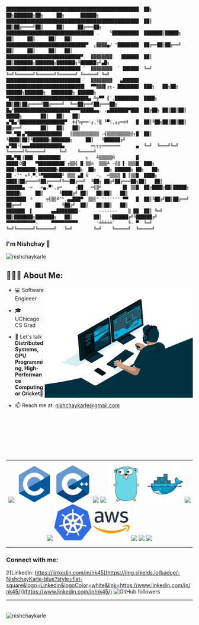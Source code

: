 ```
██████████████████████████████████████████████████  ██╗  ██╗███████╗██╗     ██╗      ██████╗
██████████████████████████████████████████████████  ██║  ██║██╔════╝██║     ██║     ██╔═══██╗
█████████████████████████████████`.    ╙██████████  ███████║█████╗  ██║     ██║     ██║   ██║
██████████████████████████████▀  ¿▓▓▓▓▄/ "████████  ██╔══██║██╔══╝  ██║     ██║     ██║   ██║
████████████████████████████▀.  ▓▓▓▓▓▓▓▓   ▐██████  ██║  ██║███████╗███████╗███████╗╚██████╔╝▄█╗
████████████████████████████ `  ▓▓▓▓▓▓▓▓  ` ██████  ╚═╝  ╚═╝╚══════╝╚══════╝╚══════╝ ╚═════╝ ╚═╝
████████████████████████████ `  ▓▓▓▓▓▓▓▓   ▄██████
█████████████████████████████▌  ▀▀▓▓▓▌╓╖. ████████  ███╗   ██╗██╗ ██████╗███████╗  ████████╗ ██████╗
▀██████████████████████████████▄ ╩╦▀▀ ╣`,█████████  ████╗  ██║██║██╔════╝██╔════╝  ╚══██╔══╝██╔═══██╗
█▄╙█████████████████████▀▀▀▀█████▄▄. ,▄███████▀███  ██╔██╗ ██║██║██║     █████╗       ██║   ██║   ██║
▄▀█▄╙█████████████████▀  ╪╢%╦══~╓,└▒ ╙▀|,╓╓═╤H   █  ██║╚██╗██║██║██║     ██╔══╝       ██║   ██║   ██║
▀▀-▀█▌▄▀█████████████   ║▒▒▒▒▒▒▒▒▒▒ -╣▒▒▒▒▒▒▒▒▒╢╕█  ██║ ╚████║██║╚██████╗███████╗     ██║   ╚██████╔╝
▄▀██└║▄▄▄████████████▄          ═╕╕╕═══════      ▄  ╚═╝  ╚═══╝╚═╝ ╚═════╝╚══════╝     ╚═╝    ╚═════╝
██▄▀█▌║███  ████████▌         ╕   ╩▒▒▒▒▒Ñ        █
████▌Ö▓▌   ▀██████████`╔▒▒╣ █ ▒▒m  ▒▒▒╩ -╣▒ ▌ ▒▒▒█  ███╗   ███╗███████╗███████╗████████╗  ██╗   ██╗ ██████╗ ██╗   ██╗
██ -"" ∞╙,▀.╙▀███████╜ ▒▒▒ ▄█ Ñ   -.  ═▒▒▒▒ █ ║▒▒█  ████╗ ████║██╔════╝██╔════╝╚══██╔══╝  ╚██╗ ██╔╝██╔═══██╗██║   ██║
██████▄ -«   ∞▄.▀",╓═     ╒██   ═╣▒╛        █▌ ▒▒█  ██╔████╔██║█████╗  █████╗     ██║      ╚████╔╝ ██║   ██║██║   ██║
███████▌ º     ╤╣▒╣╩^",▄▄███▀  ▒▒╣" ''''''' ▀▀   █  ██║╚██╔╝██║██╔══╝  ██╔══╝     ██║       ╚██╔╝  ██║   ██║██║   ██║
███████  ▌       ▄▄████████─       -------    ▒ ██  ██║ ╚═╝ ██║███████╗███████╗   ██║        ██║   ╚██████╔╝╚██████╔╝
▀▀▀▀▀▀▀▀▀▀▀-     ▀▀▀▀▀▀▀▀▀▀       '╧╧╧╧╧`     ╚- ▀  ╚═╝     ╚═╝╚══════╝╚══════╝   ╚═╝        ╚═╝    ╚═════╝  ╚═════╝
```
### I'm Nishchay 👋

<p align="left"> <img src="https://komarev.com/ghpvc/?username=nishchaykarle&label=Profile%20views&color=0e75b6&style=flat" alt="nishchaykarle" /> </p>


<div>
<h2 align="left">👨🏻‍💻 About Me:</h2>
<img align="right" alt="Coding" width="400" src="./Code.gif">

- 💻 Software Engineer
- 🎓 UChicago CS Grad
- 💬 Let's talk **Distributed Systems, GPU Programming, High-Performance Computing or Cricket🏏**
  
- 📫 Reach me at: nishchaykarle@gmail.com
</br> </br> </br> </br> </br> </br> </br> </br>
</div>

---

<div align="center">

<!-- python -->
<img src="https://user-images.githubusercontent.com/74038190/212257472-08e52665-c503-4bd9-aa20-f5a4dae769b5.gif" width="100">
<!-- C -->
<img src="https://raw.githubusercontent.com/devicons/devicon/master/icons/c/c-original.svg" width="100">
<!-- C++ -->
<img src="https://raw.githubusercontent.com/devicons/devicon/master/icons/cplusplus/cplusplus-original.svg" width="100">
<!-- JS -->
<img src="https://user-images.githubusercontent.com/74038190/212257454-16e3712e-945a-4ca2-b238-408ad0bf87e6.gif" width="100">
<!-- Github -->
<img src="https://user-images.githubusercontent.com/74038190/212257468-1e9a91f1-b626-4baa-b15d-5c385dfa7ed2.gif" width="100">
<!-- Go -->
<img src="https://raw.githubusercontent.com/devicons/devicon/master/icons/go/go-original.svg" width="100">

<!-- Docker -->
<img src="https://raw.githubusercontent.com/devicons/devicon/master/icons/docker/docker-original.svg" width="100">
<img src="https://user-images.githubusercontent.com/74038190/212257465-7ce8d493-cac5-494e-982a-5a9deb852c4b.gif" width="100">
<img src="https://user-images.githubusercontent.com/74038190/212257467-871d32b7-e401-42e8-a166-fcfd7baa4c6b.gif" width="100">
<!-- Kubernetes -->
<img src="https://raw.githubusercontent.com/devicons/devicon/master/icons/kubernetes/kubernetes-plain.svg" width="100">
<!-- AWS -->
<img src="https://raw.githubusercontent.com/devicons/devicon/master/icons/amazonwebservices/amazonwebservices-original-wordmark.svg" width="100">
<img src="https://github.com/Anmol-Baranwal/Cool-GIFs-For-GitHub/assets/74038190/29fd6286-4e7b-4d6c-818f-c4765d5e39a9" width="100">
<img src="https://github.com/Anmol-Baranwal/Cool-GIFs-For-GitHub/assets/74038190/67f477ed-6624-42da-99f0-1a7b1a16eecb" width="100">
<img src="https://github.com/Anmol-Baranwal/Cool-GIFs-For-GitHub/assets/74038190/3fb2cdf6-8920-462e-87a4-95af376418aa" width="100">
</div>

---

<h3 align="left">Connect with me:</h3>

[![Linkedin: https://linkedin.com/in/nk45](https://img.shields.io/badge/-NishchayKarle-blue?style=flat-square&logo=Linkedin&logoColor=white&link=https://www.linkedin.com/in/nk45/)](https://www.linkedin.com/in/nk45/)
![GitHub followers](https://img.shields.io/github/followers/nishchaykarle?label=Follow&style=social)

---
<br>
<img align="center" src="https://github-readme-streak-stats.herokuapp.com/?user=nishchaykarle&" alt="nishchaykarle" width=1000/>